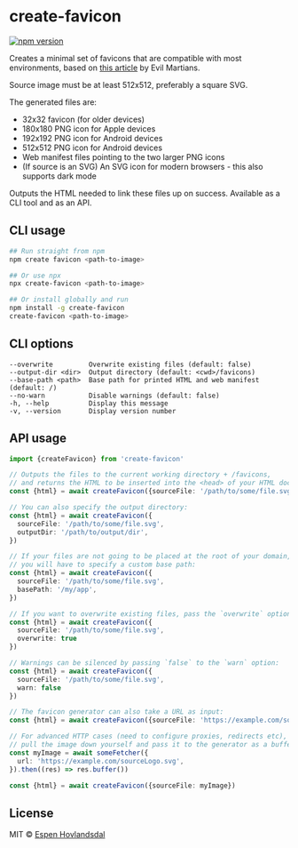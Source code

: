 # create-favicon

[![npm version](https://img.shields.io/npm/v/eventsource-parser.svg?style=flat-square)](https://www.npmjs.com/package/eventsource-parser)

Creates a minimal set of favicons that are compatible with most environments,
based on [this article](https://evilmartians.com/chronicles/how-to-favicon-in-2021-six-files-that-fit-most-needs) by Evil Martians.

Source image must be at least 512x512, preferably a square SVG.

The generated files are:

- 32x32 favicon (for older devices)
- 180x180 PNG icon for Apple devices
- 192x192 PNG icon for Android devices
- 512x512 PNG icon for Android devices
- Web manifest files pointing to the two larger PNG icons
- (If source is an SVG) An SVG icon for modern browsers - this also supports dark mode

Outputs the HTML needed to link these files up on success.
Available as a CLI tool and as an API.

## CLI usage

```sh
## Run straight from npm
npm create favicon <path-to-image>

## Or use npx
npx create-favicon <path-to-image>

## Or install globally and run
npm install -g create-favicon
create-favicon <path-to-image>
```

## CLI options

```
--overwrite         Overwrite existing files (default: false)
--output-dir <dir>  Output directory (default: <cwd>/favicons)
--base-path <path>  Base path for printed HTML and web manifest (default: /)
--no-warn           Disable warnings (default: false)
-h, --help          Display this message
-v, --version       Display version number
```

## API usage

```ts
import {createFavicon} from 'create-favicon'

// Outputs the files to the current working directory + /favicons,
// and returns the HTML to be inserted into the <head> of your HTML document
const {html} = await createFavicon({sourceFile: '/path/to/some/file.svg'})

// You can also specify the output directory:
const {html} = await createFavicon({
  sourceFile: '/path/to/some/file.svg',
  outputDir: '/path/to/output/dir',
})

// If your files are not going to be placed at the root of your domain,
// you will have to specify a custom base path:
const {html} = await createFavicon({
  sourceFile: '/path/to/some/file.svg',
  basePath: '/my/app',
})

// If you want to overwrite existing files, pass the `overwrite` option:
const {html} = await createFavicon({
  sourceFile: '/path/to/some/file.svg',
  overwrite: true
})

// Warnings can be silenced by passing `false` to the `warn` option:
const {html} = await createFavicon({
  sourceFile: '/path/to/some/file.svg',
  warn: false
})

// The favicon generator can also take a URL as input:
const {html} = await createFavicon({sourceFile: 'https://example.com/sourceLogo.svg'})

// For advanced HTTP cases (need to configure proxies, redirects etc),
// pull the image down yourself and pass it to the generator as a buffer:
const myImage = await someFetcher({
  url: 'https://example.com/sourceLogo.svg',
}).then((res) => res.buffer())

const {html} = await createFavicon({sourceFile: myImage})
```

## License

MIT © [Espen Hovlandsdal](https://espen.codes/)
